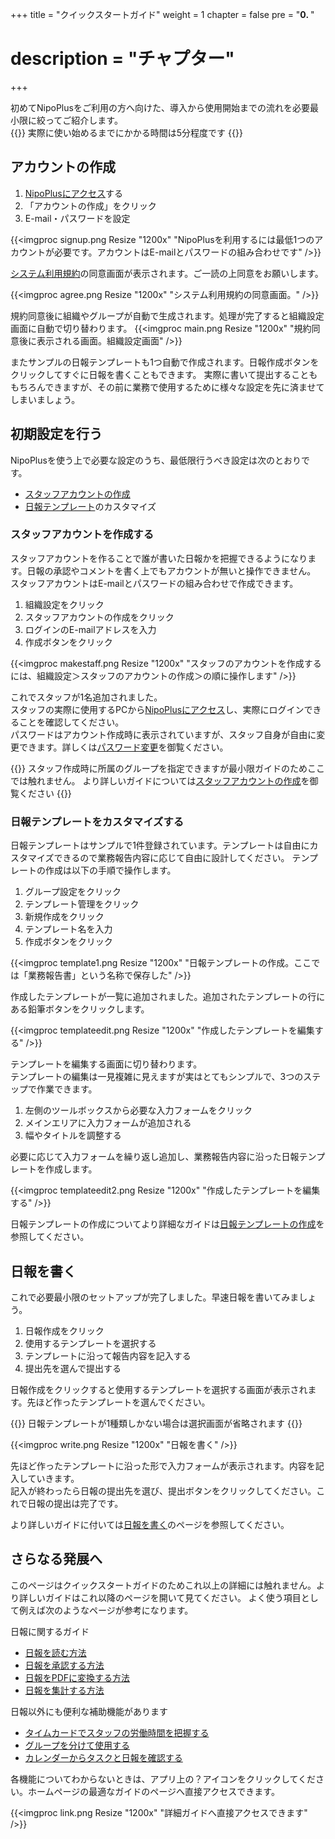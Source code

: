+++
title = "クイックスタートガイド"
weight = 1
chapter = false
pre = "<b>0. </b>"
# description = "チャプター"
+++

初めてNipoPlusをご利用の方へ向けた、導入から使用開始までの流れを必要最小限に絞ってご紹介します。  
{{<alice pos="left" icon="default">}}
実際に使い始めるまでにかかる時間は5分程度です
{{</alice>}}

## アカウントの作成

1. [NipoPlusにアクセス](https://nipo-plus.web.app/)する
1. 「アカウントの作成」をクリック
1. E-mail・パスワードを設定

{{<imgproc signup.png Resize "1200x" "NipoPlusを利用するには最低1つのアカウントが必要です。アカウントはE-mailとパスワードの組み合わせです" />}}

[システム利用規約](/system/agree/)の同意画面が表示されます。ご一読の上同意をお願いします。

{{<imgproc agree.png Resize "1200x" "システム利用規約の同意画面。" />}}

規約同意後に組織やグループが自動で生成されます。処理が完了すると組織設定画面に自動で切り替わります。
{{<imgproc main.png Resize "1200x" "規約同意後に表示される画面。組織設定画面" />}}

またサンプルの日報テンプレートも1つ自動で作成されます。日報作成ボタンをクリックしてすぐに日報を書くこともできます。
実際に書いて提出することももちろんできますが、その前に業務で使用するために様々な設定を先に済ませてしまいましょう。

## 初期設定を行う

NipoPlusを使う上で必要な設定のうち、最低限行うべき設定は次のとおりです。

- [スタッフアカウントの作成](/org/staff/make/)
- [日報テンプレート](/org/groupsetting/template/)のカスタマイズ

### スタッフアカウントを作成する

スタッフアカウントを作ることで誰が書いた日報かを把握できるようになります。日報の承認やコメントを書く上でもアカウントが無いと操作できません。  
スタッフアカウントはE-mailとパスワードの組み合わせで作成できます。

1. 組織設定をクリック
1. スタッフアカウントの作成をクリック
1. ログインのE-mailアドレスを入力
1. 作成ボタンをクリック

{{<imgproc makestaff.png Resize "1200x" "スタッフのアカウントを作成するには、組織設定＞スタッフのアカウントの作成＞の順に操作します" />}}

これでスタッフが1名追加されました。  
スタッフの実際に使用するPCから[NipoPlusにアクセス](https://nipo-plus.web.app/)し、実際にログインできることを確認してください。  
パスワードはアカウント作成時に表示されていますが、スタッフ自身が自由に変更できます。詳しくは[パスワード変更](/account/password/)を御覧ください。

{{<alice pos="right" icon="here">}}
スタッフ作成時に所属のグループを指定できますが最小限ガイドのためここでは触れません。
より詳しいガイドについては[スタッフアカウントの作成](/org/staff/make/)を御覧ください
{{</alice>}}

### 日報テンプレートをカスタマイズする

日報テンプレートはサンプルで1件登録されています。テンプレートは自由にカスタマイズできるので業務報告内容に応じて自由に設計してください。
テンプレートの作成は以下の手順で操作します。

1. グループ設定をクリック
1. テンプレート管理をクリック
1. 新規作成をクリック
1. テンプレート名を入力
1. 作成ボタンをクリック

{{<imgproc template1.png Resize "1200x" "日報テンプレートの作成。ここでは「業務報告書」という名称で保存した" />}}

作成したテンプレートが一覧に追加されました。追加されたテンプレートの行にある鉛筆ボタンをクリックします。

{{<imgproc templateedit.png Resize "1200x" "作成したテンプレートを編集する" />}}

テンプレートを編集する画面に切り替わります。  
テンプレートの編集は一見複雑に見えますが実はとてもシンプルで、3つのステップで作業できます。

1. 左側のツールボックスから必要な入力フォームをクリック
1. メインエリアに入力フォームが追加される
1. 幅やタイトルを調整する

必要に応じて入力フォームを繰り返し追加し、業務報告内容に沿った日報テンプレートを作成します。

{{<imgproc templateedit2.png Resize "1200x" "作成したテンプレートを編集する" />}}

日報テンプレートの作成についてより詳細なガイドは[日報テンプレートの作成](/org/groupsetting/template/make/)を参照してください。

## 日報を書く

これで必要最小限のセットアップが完了しました。早速日報を書いてみましょう。

1. 日報作成をクリック
1. 使用するテンプレートを選択する
1. テンプレートに沿って報告内容を記入する
1. 提出先を選んで提出する

日報作成をクリックすると使用するテンプレートを選択する画面が表示されます。先ほど作ったテンプレートを選んでください。

{{<alice pos="right" icon="ok">}}
日報テンプレートが1種類しかない場合は選択画面が省略されます
{{</alice>}}

{{<imgproc write.png Resize "1200x" "日報を書く" />}}

先ほど作ったテンプレートに沿った形で入力フォームが表示されます。内容を記入していきます。  
記入が終わったら日報の提出先を選び、提出ボタンをクリックしてください。これで日報の提出は完了です。

より詳しいガイドに付いては[日報を書く](/report/write/write/)のページを参照してください。

## さらなる発展へ

このページはクイックスタートガイドのためこれ以上の詳細には触れません。より詳しいガイドはこれ以降のページを開いて見てください。
よく使う項目として例えば次のようなページが参考になります。

日報に関するガイド

- [日報を読む方法](/report/read/list/)
- [日報を承認する方法](/report/read/state/)
- [日報をPDFに変換する方法](/report/read/pdf/)
- [日報を集計する方法](/report/totalling/)

日報以外にも便利な補助機能があります

- [タイムカードでスタッフの労働時間を把握する](/timecard/)
- [グループを分けて使用する](/org/groupsetting/make/)
- [カレンダーからタスクと日報を確認する](/calendar/)

各機能についてわからないときは、アプリ上の？アイコンをクリックしてください。ホームページの最適なガイドのページへ直接アクセスできます。

{{<imgproc link.png Resize "1200x" "詳細ガイドへ直接アクセスできます" />}}
